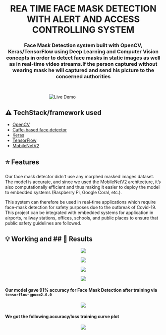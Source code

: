 <h1 align="center">REA TIME FACE MASK DETECTION WITH ALERT AND ACCESS CONTROLLING SYSTEM</h1>

<div align= "center">
  <h3>Face Mask Detection system built with OpenCV, Keras/TensorFlow using Deep Learning and Computer Vision concepts in order to detect face masks in static images as well as in real-time video streams.If the person captured without wearing mask he will captured and send his picture to the concerned authorities </h3></div>
&nbsp;&nbsp;&nbsp;&nbsp;&nbsp;&nbsp;&nbsp;&nbsp;&nbsp;&nbsp;&nbsp;&nbsp;&nbsp;&nbsp;&nbsp;&nbsp;&nbsp;&nbsp;&nbsp;&nbsp;&nbsp;&nbsp;&nbsp;&nbsp;&nbsp;&nbsp;&nbsp;&nbsp;&nbsp;&nbsp;



&nbsp;&nbsp;&nbsp;&nbsp;&nbsp;&nbsp;&nbsp;&nbsp;&nbsp;&nbsp;&nbsp;&nbsp;&nbsp;&nbsp;&nbsp;&nbsp;&nbsp;&nbsp;&nbsp;&nbsp;&nbsp;&nbsp;&nbsp;&nbsp;&nbsp;&nbsp;&nbsp;&nbsp;&nbsp;&nbsp;&nbsp;&nbsp;&nbsp;&nbsp;&nbsp;
![Live Demo](https://github.com/karthik-1105/REAL-TIME-FACE-DETECTION-WITH-ALERT-AND-ACCESS-CONTROLLING-SYSTEM/blob/master/Demo.gif)

## :warning: TechStack/framework used

- [OpenCV](https://opencv.org/)
- [Caffe-based face detector](https://caffe.berkeleyvision.org/)
- [Keras](https://keras.io/)
- [TensorFlow](https://www.tensorflow.org/)
- [MobileNetV2](https://arxiv.org/abs/1801.04381)

## :star: Features
Our face mask detector didn't use any morphed masked images dataset. The model is accurate, and since we used the MobileNetV2 architecture, it’s also computationally efficient and thus making it easier to deploy the model to embedded systems (Raspberry Pi, Google Coral, etc.).

This system can therefore be used in real-time applications which require face-mask detection for safety purposes due to the outbreak of Covid-19. This project can be integrated with embedded systems for application in airports, railway stations, offices, schools, and public places to ensure that public safety guidelines are followed.


## :bulb: Working and ## :key: Results

<p align="center"><img src="https://github.com/karthik-1105/REAL-TIME-FACE-DETECTION-WITH-ALERT-AND-ACCESS-CONTROLLING-SYSTEM/blob/master/11.png" ></p>
<p align="center"><img src="https://github.com/karthik-1105/REAL-TIME-FACE-DETECTION-WITH-ALERT-AND-ACCESS-CONTROLLING-SYSTEM/blob/master/22.png" ></p>
<p align="center"><img src="https://github.com/karthik-1105/REAL-TIME-FACE-DETECTION-WITH-ALERT-AND-ACCESS-CONTROLLING-SYSTEM/blob/master/33.png" ></p>
<p align="center"><img src="https://github.com/karthik-1105/REAL-TIME-FACE-DETECTION-WITH-ALERT-AND-ACCESS-CONTROLLING-SYSTEM/blob/master/44.png" ></p>

#### Our model gave 91% accuracy for Face Mask Detection after training via <code>tensorflow-gpu==2.0.0</code>

<p align="center"><img src="https://github.com/karthik-1105/REAL-TIME-FACE-DETECTION-WITH-ALERT-AND-ACCESS-CONTROLLING-SYSTEM/blob/master/1.png" ></p>


#### We got the following accuracy/loss training curve plot

<p align="center"><img src="https://github.com/karthik-1105/REAL-TIME-FACE-DETECTION-WITH-ALERT-AND-ACCESS-CONTROLLING-SYSTEM/blob/master/plot.png" ></p>
